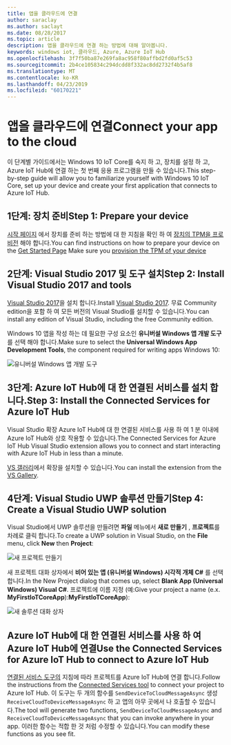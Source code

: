 ```yaml
---
title: 앱을 클라우드에 연결
author: saraclay
ms.author: saclayt
ms.date: 08/28/2017
ms.topic: article
description: 앱을 클라우드에 연결 하는 방법에 대해 알아봅니다.
keywords: windows iot, 클라우드, Azure, Azure IoT Hub
ms.openlocfilehash: 3f7f50ba87e269fa8ac958f80affbd2fd0af5c53
ms.sourcegitcommit: 2b4ce105834c294dcdd8f332ac8dd2732f4b5af8
ms.translationtype: MT
ms.contentlocale: ko-KR
ms.lasthandoff: 04/23/2019
ms.locfileid: "60170221"
---
```

# <a name="connect-your-app-to-the-cloud"></a><span data-ttu-id="9a4b8-104">앱을 클라우드에 연결</span><span class="sxs-lookup"><span data-stu-id="9a4b8-104">Connect your app to the cloud</span></span>

<span data-ttu-id="9a4b8-105">이 단계별 가이드에서는 Windows 10 IoT Core를 숙지 하 고, 장치를 설정 하 고, Azure IoT Hub에 연결 하는 첫 번째 응용 프로그램을 만들 수 있습니다.</span><span class="sxs-lookup"><span data-stu-id="9a4b8-105">This step-by-step guide will allow you to familiarize yourself with Windows 10 IoT Core, set up your device and create your first application that connects to Azure IoT Hub.</span></span>

## <a name="step-1-prepare-your-device"></a><span data-ttu-id="9a4b8-106">1단계: 장치 준비</span><span class="sxs-lookup"><span data-stu-id="9a4b8-106">Step 1: Prepare your device</span></span>

<span data-ttu-id="9a4b8-107">[시작 페이지](https://developer.microsoft.com/en-us/windows/iot/getstarted) 에서 장치를 준비 하는 방법에 대 한 지침을 확인 하 여 [장치의 TPM을 프로 비전](../connect-to-cloud/ConnectDeviceToCloud.md) 해야 합니다.</span><span class="sxs-lookup"><span data-stu-id="9a4b8-107">You can find instructions on how to prepare your device on the [Get Started Page](https://developer.microsoft.com/en-us/windows/iot/getstarted) Make sure you [provision the TPM of your device](../connect-to-cloud/ConnectDeviceToCloud.md)</span></span>

## <a name="step-2-install-visual-studio-2017-and-tools"></a><span data-ttu-id="9a4b8-108">2단계: Visual Studio 2017 및 도구 설치</span><span class="sxs-lookup"><span data-stu-id="9a4b8-108">Step 2: Install Visual Studio 2017 and tools</span></span>

<span data-ttu-id="9a4b8-109">[Visual Studio 2017](https://go.microsoft.com/fwlink/?linkid=845271)을 설치 합니다.</span><span class="sxs-lookup"><span data-stu-id="9a4b8-109">Install [Visual Studio 2017](https://go.microsoft.com/fwlink/?linkid=845271).</span></span> <span data-ttu-id="9a4b8-110">무료 Community edition을 포함 하 여 모든 버전의 Visual Studio를 설치할 수 있습니다.</span><span class="sxs-lookup"><span data-stu-id="9a4b8-110">You can install any edition of Visual Studio, including the free Community edition.</span></span>

<span data-ttu-id="9a4b8-111">Windows 10 앱을 작성 하는 데 필요한 구성 요소인 **유니버설 Windows 앱 개발 도구**를 선택 해야 합니다.</span><span class="sxs-lookup"><span data-stu-id="9a4b8-111">Make sure to select the **Universal Windows App Development Tools**, the component required for writing apps Windows 10:</span></span>

![유니버설 Windows 앱 개발 도구](../media/ConnectAppToCloud/install_tools_for_windows10.png)

## <a name="step-3-install-the-connected-services-for-azure-iot-hub"></a><span data-ttu-id="9a4b8-113">3단계: Azure IoT Hub에 대 한 연결된 서비스를 설치 합니다.</span><span class="sxs-lookup"><span data-stu-id="9a4b8-113">Step 3: Install the Connected Services for Azure IoT Hub</span></span>

<span data-ttu-id="9a4b8-114">Visual Studio 확장 Azure IoT Hub에 대 한 연결된 서비스를 사용 하 여 1 분 이내에 Azure IoT Hub와 상호 작용할 수 있습니다.</span><span class="sxs-lookup"><span data-stu-id="9a4b8-114">The Connected Services for Azure IoT Hub Visual Studio extension allows you to connect and start interacting with Azure IoT Hub in less than a minute.</span></span>

<span data-ttu-id="9a4b8-115">[VS 갤러리](https://aka.ms/azure-iot-hub-vs-2017-cs-vs-gallery)에서 확장을 설치할 수 있습니다.</span><span class="sxs-lookup"><span data-stu-id="9a4b8-115">You can install the extension from the [VS Gallery](https://aka.ms/azure-iot-hub-vs-2017-cs-vs-gallery).</span></span>

## <a name="step-4-create-a-visual-studio-uwp-solution"></a><span data-ttu-id="9a4b8-116">4단계: Visual Studio UWP 솔루션 만들기</span><span class="sxs-lookup"><span data-stu-id="9a4b8-116">Step 4: Create a Visual Studio UWP solution</span></span>

<span data-ttu-id="9a4b8-117">Visual Studio에서 UWP 솔루션을 만들려면 **파일** 메뉴에서 **새로 만들기** , **프로젝트**를 차례로 클릭 합니다.</span><span class="sxs-lookup"><span data-stu-id="9a4b8-117">To create a UWP solution in Visual Studio, on the **File** menu, click **New** then **Project**:</span></span>

![새 프로젝트 만들기](../media/ConnectAppToCloud/new_project_menu.png)

<span data-ttu-id="9a4b8-119">새 프로젝트 대화 상자에서 **비어 있는 앱 (유니버설 Windows) 시각적 개체 C#** 를 선택 합니다.</span><span class="sxs-lookup"><span data-stu-id="9a4b8-119">In the New Project dialog that comes up, select **Blank App (Universal Windows) Visual C#**.</span></span> <span data-ttu-id="9a4b8-120">프로젝트에 이름 지정 (예:</span><span class="sxs-lookup"><span data-stu-id="9a4b8-120">Give your project a name (e.x.</span></span> <span data-ttu-id="9a4b8-121">**MyFirstIoTCoreApp**):</span><span class="sxs-lookup"><span data-stu-id="9a4b8-121">**MyFirstIoTCoreApp**):</span></span>

![새 솔루션 대화 상자](../media/ConnectAppToCloud/new_solution.png)

## <a name="use-the-connected-services-for-azure-iot-hub-to-connect-to-azure-iot-hub"></a><span data-ttu-id="9a4b8-123">Azure IoT Hub에 대 한 연결된 서비스를 사용 하 여 Azure IoT Hub에 연결</span><span class="sxs-lookup"><span data-stu-id="9a4b8-123">Use the Connected Services for Azure IoT Hub to connect to Azure IoT Hub</span></span>

<span data-ttu-id="9a4b8-124">[연결된 서비스 도구의](https://aka.ms/azure-iot-hub-vs-2017-cs-vs-gallery) 지침에 따라 프로젝트를 Azure IoT Hub에 연결 합니다.</span><span class="sxs-lookup"><span data-stu-id="9a4b8-124">Follow the instructions from the [Connected Services tool](https://aka.ms/azure-iot-hub-vs-2017-cs-vs-gallery) to connect your project to Azure IoT Hub.</span></span> <span data-ttu-id="9a4b8-125">이 도구는 두 개의 함수를 `SendDeviceToCloudMessageAsync` 생성 `ReceiveCloudToDeviceMessageAsync` 하 고 앱의 아무 곳에서 나 호출할 수 있습니다.</span><span class="sxs-lookup"><span data-stu-id="9a4b8-125">The tool will generate two functions, `SendDeviceToCloudMessageAsync` and `ReceiveCloudToDeviceMessageAsync` that you can invoke anywhere in your app.</span></span> <span data-ttu-id="9a4b8-126">이러한 함수는 적합 한 것 처럼 수정할 수 있습니다.</span><span class="sxs-lookup"><span data-stu-id="9a4b8-126">You can modify these functions as you see fit.</span></span>  

